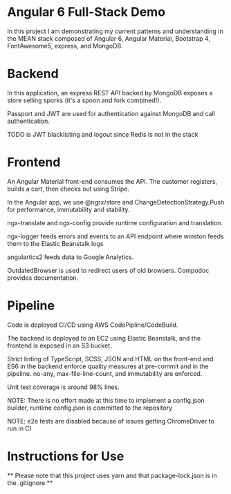 # Angular 6 Full-Stack Demo

In this project I am demonstrating my current patterns and understanding in the
MEAN stack composed of Angular 6, Angular Material, Bootstrap 4, FontAwesome5, express,
and MongoDB.

# Backend

In this application, an express REST API backed by MongoDB exposes a store
selling sporks (it's a spoon and fork combined!).
 
Passport and JWT are used for authentication against MongoDB and call authentication.

TODO is JWT blacklisting and logout since Redis is not in the stack

# Frontend

An Angular Material front-end consumes the API.  The customer registers, builds a cart, then checks out using Stripe.

In the Angular app, we use @ngrx/store and ChangeDetectionStrategy.Push for performance, immutability and stability.

ngx-translate and ngx-config provide runtime configuration and translation.

ngx-logger feeds errors and events to an API endpoint where winston feeds them to the Elastic Beanstalk logs

angulartics2 feeds data to Google Analytics.

OutdatedBrowser is used to redirect users of old browsers.  Compodoc provides documentation.

# Pipeline

Code is deployed CI/CD using AWS CodePipline/CodeBuild.

The backend is deployed to an EC2 using Elastic Beanstalk, and the frontend
is exposed in an S3 bucket.

Strict linting of TypeScript, SCSS, JSON and HTML on the front-end
and ES6 in the backend enforce quality measures at pre-commit and in the pipeline. no-any, max-file-line-count, and
immutability are enforced.
  
Unit test coverage is around 98% lines.

NOTE: There is no effort made at this time to implement a config.json builder,
runtime config.json is committed to the repository

NOTE: e2e tests are disabled because of issues getting ChromeDriver to run in CI

# Instructions for Use
** Please note that this project uses yarn and that package-lock.json is in
the .gitignore **
